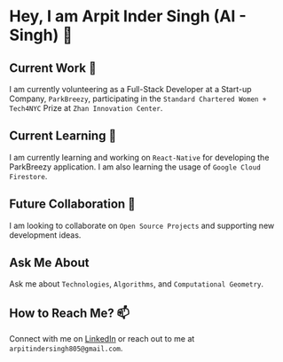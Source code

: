 # Hey, I am Arpit Inder Singh (AI - Singh) 🤖

## Current Work 🔭
I am currently volunteering as a Full-Stack Developer at a Start-up Company, `ParkBreezy`, participating in the `Standard Chartered Women + Tech4NYC` Prize at `Zhan Innovation Center`.

## Current Learning 🌱
I am currently learning and working on `React-Native` for developing the ParkBreezy application. I am also learning the usage of `Google Cloud Firestore`.

## Future Collaboration 👯
I am looking to collaborate on `Open Source Projects` and supporting new development ideas.

## Ask Me About
Ask me about `Technologies`, `Algorithms`, and `Computational Geometry`.

## How to Reach Me? 📫
Connect with me on [LinkedIn](https://www.linkedin.com/in/ai-singh/) or reach out to me at `arpitindersingh805@gmail.com`.

